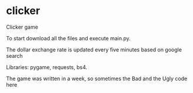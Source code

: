 # clicker

Clicker game

To start download all the files and execute main.py.

The dollar exchange rate is updated every five minutes based on google search

Libraries: pygame, requests, bs4.

The game was written in a week, so sometimes the Bad and the Ugly code here

